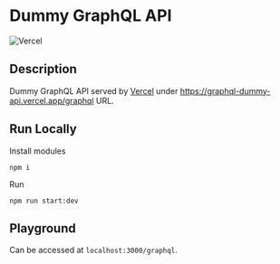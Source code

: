 # Dummy GraphQL API

![Vercel](https://vercelbadge.vercel.app/api/georgeberar-wr/graphql-dummy-api)

## Description

Dummy GraphQL API served by [Vercel](https://vercel.com) under https://graphql-dummy-api.vercel.app/graphql URL.

## Run Locally

Install modules

```
npm i
```

Run

```
npm run start:dev
```

## Playground

Can be accessed at `localhost:3000/graphql`.
